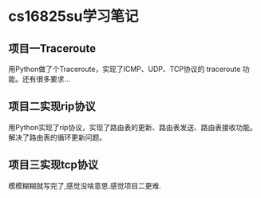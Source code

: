 # cs16825su学习笔记

## 项目一Traceroute
  用Python做了个Traceroute，实现了ICMP、UDP、TCP协议的 traceroute 功能。还有很多要求...
## 项目二实现rip协议
  用Python实现了rip协议，实现了路由表的更新、路由表发送、路由表接收功能。解决了路由表的循环更新问题。
## 项目三实现tcp协议
  模模糊糊就写完了,感觉没啥意思.感觉项目二更难.